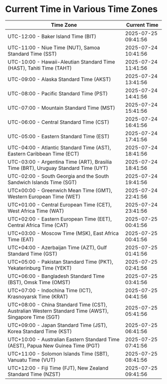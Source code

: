 # Current Time in Various Time Zones

| Time Zone | Current Time |
|-----------|--------------|
| UTC-12:00 - Baker Island Time (BIT) | 2025-07-25 09:41:56 |
| UTC-11:00 - Niue Time (NUT), Samoa Standard Time (SST) | 2025-07-24 10:41:56 |
| UTC-10:00 - Hawaii-Aleutian Standard Time (HAST), Tahiti Time (TAHT) | 2025-07-24 11:41:56 |
| UTC-09:00 - Alaska Standard Time (AKST) | 2025-07-24 13:41:56 |
| UTC-08:00 - Pacific Standard Time (PST) | 2025-07-24 14:41:56 |
| UTC-07:00 - Mountain Standard Time (MST) | 2025-07-24 15:41:56 |
| UTC-06:00 - Central Standard Time (CST) | 2025-07-24 16:41:56 |
| UTC-05:00 - Eastern Standard Time (EST) | 2025-07-24 17:41:56 |
| UTC-04:00 - Atlantic Standard Time (AST), Eastern Caribbean Time (ECT) | 2025-07-24 18:41:56 |
| UTC-03:00 - Argentina Time (ART), Brasília Time (BRT), Uruguay Standard Time (UYT) | 2025-07-24 18:41:56 |
| UTC-02:00 - South Georgia and the South Sandwich Islands Time (SGT) | 2025-07-24 19:41:56 |
| UTC±00:00 - Greenwich Mean Time (GMT), Western European Time (WET) | 2025-07-24 22:41:56 |
| UTC+01:00 - Central European Time (CET), West Africa Time (WAT) | 2025-07-24 23:41:56 |
| UTC+02:00 - Eastern European Time (EET), Central Africa Time (CAT) | 2025-07-25 00:41:56 |
| UTC+03:00 - Moscow Time (MSK), East Africa Time (EAT) | 2025-07-25 00:41:56 |
| UTC+04:00 - Azerbaijan Time (AZT), Gulf Standard Time (GST) | 2025-07-25 01:41:56 |
| UTC+05:00 - Pakistan Standard Time (PKT), Yekaterinburg Time (YEKT) | 2025-07-25 02:41:56 |
| UTC+06:00 - Bangladesh Standard Time (BST), Omsk Time (OMST) | 2025-07-25 03:41:56 |
| UTC+07:00 - Indochina Time (ICT), Krasnoyarsk Time (KRAT) | 2025-07-25 04:41:56 |
| UTC+08:00 - China Standard Time (CST), Australian Western Standard Time (AWST), Singapore Time (SGT) | 2025-07-25 05:41:56 |
| UTC+09:00 - Japan Standard Time (JST), Korea Standard Time (KST) | 2025-07-25 06:41:56 |
| UTC+10:00 - Australian Eastern Standard Time (AEST), Papua New Guinea Time (PGT) | 2025-07-25 07:41:56 |
| UTC+11:00 - Solomon Islands Time (SBT), Vanuatu Time (VUT) | 2025-07-25 08:41:56 |
| UTC+12:00 - Fiji Time (FJT), New Zealand Standard Time (NZST) | 2025-07-25 09:41:56 |
